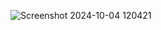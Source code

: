 ![Screenshot 2024-10-04 120421](https://github.com/user-attachments/assets/a4df76ca-bf70-4070-9b66-f0af62197be7)
